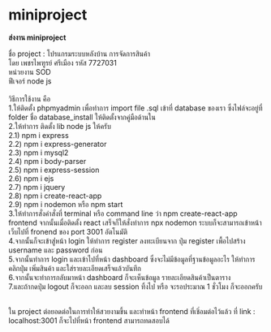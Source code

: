 # miniproject
<b>ส่งงาน miniproject</b>

ชื่อ project : โปรแกรมระบบหลังบ้าน การจัดการสินค้า<br>
โดย เพชรไพฑูรย์ ศรีเมือง รหัส 7727031<br>
หน่วยงาน SOD<br>
ฟีเจอร์ node js<br>
<br>
วิธีการใช้งาน คือ <br>
1.ให้ติดตั้ง phpmyadmin เพื่อทำการ import file .sql เข้าที่ database ของเรา ซึ่งไฟล์จะอยู่ที่ folder ชื่อ database_install ให้ติดตั้งจากคู่มือด้านใน<br>
2.ให้ทำการ ติดตั้ง lib node js ให้ครับ<br>
  2.1) npm i express<br>
  2.2) npm i express-generator<br>
  2.3) npm i mysql2<br>
  2.4) npm i body-parser<br>
  2.5) npm i express-session<br>
  2.6) npm i ejs<br>
  2.7) npm i jquery<br>
  2.8) npm i create-react-app<br>
  2.9) npm i nodemon หรือ npm start<br>
3.ให้ทำการสั่งคำสั่งที่ terminal หรือ command line ว่า npm create-react-app frontend จากนั้นเมื่อติดตั้ง react เสร็จก็ให้สั่งทำการ npx nodemon ระบบก็จะสามารถเข้าหน้าเว็บไปที่ fronend ของ port 3001 อัตโนมัติ<br>
4.จากนั้นก็จะเข้าสู่่หน้า login ให้ทำการ register ลงทะเบียนจาก ปุ่ม register เพื้อไปสร้าง username และ password ก่อน<br>
5.จากนั้นทำการ login และเข้าไปที่หน้า dashboard ซึ่งจะไม่มีข้อมูลที่ฐานข้อมูลอะไร ให้ทำการคลิกปุ่ม เพิ่มสินค้า และใส่รายละเอียดเสร็จแล้วบันทึก<br>
6.จากนั้นจะทำการกลับมาหน้า dashboard ก็จะเห็นข้อมูล รายละเอียดสินค้าเป็นตาราง<br>
7.และถ้ากดปุ่ม logout ก็จะออก และลบ session ทิ้งไป หรือ จะรอประมาณ 1 ชั่วโมง ก็จะออกครับ<br><br>

ใน project ต่อยอดต่อในการทำให้สวยงามขึ้น และทำหน้า frontend ที่เชิ่อมต่อไว้แล้ว ที่ link : localhost:3001 ก็จะไปที่หน้า frontend สามารถทดสอบได้
